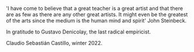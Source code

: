 
'I have come to believe that a great teacher is a great artist and that there are as few as there are any other great artists. 
It might even be the greatest of the arts since the medium is the human mind and spirit' John Steinbeck.

In gratitude to Gustavo Denicolay, the last radical empiricist.

Claudio Sebastián Castillo, winter 2022.
